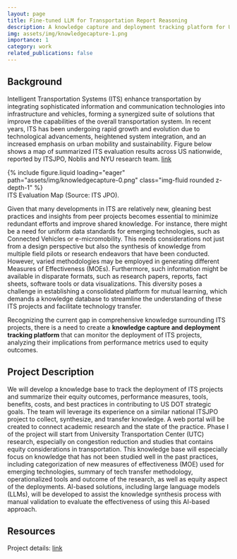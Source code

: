 ```yaml
---
layout: page
title: Fine-tuned LLM for Transportation Report Reasoning
description: A knowledge capture and deployment tracking platform for UTC research
img: assets/img/knowledgecapture-1.png
importance: 1
category: work
related_publications: false
---
```

## Background
Intelligent Transportation Systems (ITS) enhance transportation by integrating sophisticated information and communication technologies into infrastructure and vehicles, forming a synergized suite of solutions that improve the capabilities of the overall transportation system. In recent years, ITS has been undergoing rapid growth and evolution due to technological advancements, heightened system integration, and an increased emphasis on urban mobility and sustainability. Figure below shows a map of summarized ITS evaluation results across US nationwide, reported by ITSJPO, Noblis and NYU research team. [link](https://www.itskrs.its.dot.gov/its-map)

<div class="row mt-3">
    <div class="col-sm mt-3 mt-md-0">
        {% include figure.liquid loading="eager" path="assets/img/knowledgecapture-0.png" class="img-fluid rounded z-depth-1" %}
    </div>
</div>
<div class="caption">
    ITS Evaluation Map (Source: ITS JPO).
</div>

Given that many developments in ITS are relatively new, gleaning best practices and insights from peer projects becomes essential to minimize redundant efforts and improve shared knowledge. For instance, there might be a need for uniform data standards for emerging technologies, such as Connected Vehicles or e-micromobility. This needs considerations not just from a design perspective but also the synthesis of knowledge from multiple field pilots or research endeavors that have been conducted. However, varied methodologies may be employed in generating different Measures of Effectiveness (MOEs). Furthermore, such information might be available in disparate formats, such as research papers, reports, fact sheets, software tools or data visualizations. This diversity poses a challenge in establishing a consolidated platform for mutual learning, which demands a knowledge database to streamline the understanding of these ITS projects and facilitate technology transfer.

Recognizing the current gap in comprehensive knowledge surrounding ITS projects, there is a need to create a **knowledge capture and deployment tracking platform** that can monitor the deployment of ITS projects, analyzing their implications from performance metrics used to equity outcomes. 

## Project Description
We will develop a knowledge base to track the deployment of ITS projects and summarize their equity outcomes, performance measures, tools, benefits, costs, and best practices in contributing to US DOT strategic goals. The team will leverage its experience on a similar national ITSJPO project to collect, synthesize, and transfer knowledge. A web portal will be created to connect academic research and the state of the practice. Phase I of the project will start from University Transportation Center (UTC) research, especially on congestion reduction and studies that contains equity considerations in transportation. This knowledge base will especially focus on knowledge that has not been studied well in the past practices, including categorization of new measures of effectiveness (MOE) used for emerging technologies,  summary of tech transfer methodology, operationalized tools and outcome of the research, as well as equity aspect of the deployments. AI-based solutions, including large language models (LLMs), will be developed to assist the knowledge synthesis process with manual validation to evaluate the effectiveness of using this AI-based approach. 


## Resources
Project details: [link](https://c2smarter.engineering.nyu.edu/cip/project/GaoBianZuo2023)